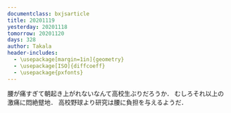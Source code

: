 ```yaml
---
documentclass: bxjsarticle
title: 20201119
yesterday: 20201118
tomorrow: 20201120
days: 328
author: Takala
header-includes:
  - \usepackage[margin=1in]{geometry}
  - \usepackage[ISO]{diffcoeff}
  - \usepackage{pxfonts}
---
```




腰が痛すぎて朝起き上がれないなんて高校生ぶりだろうか．
むしろそれ以上の激痛に悶絶躄地．
高校野球より研究は腰に負担を与えるようだ．